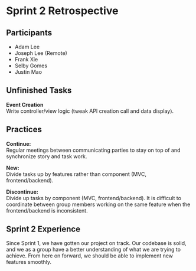 # Sprint 2 Retrospective

## Participants
- Adam Lee
- Joseph Lee (Remote)
- Frank Xie
- Selby Gomes
- Justin Mao

## Unfinished Tasks

**Event Creation**  
Write controller/view logic (tweak API creation call and data display).

## Practices

**Continue:**  
Regular meetings between communicating parties to stay on top of and synchronize story and task work.

**New:**  
Divide tasks up by features rather than component (MVC, frontend/backend).

**Discontinue:**  
Divide up tasks by component (MVC, frontend/backend). It is difficult to coordinate between group members working on the same feature when the frontend/backend is inconsistent.

## Sprint 2 Experience

Since Sprint 1, we have gotten our project on track. Our codebase is solid, and we as a group have a better understanding of what we are trying to achieve. From here on forward, we should be able to implement new features smoothly.
